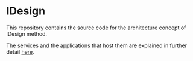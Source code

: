 # IDesign

This repository contains the source code for the architecture concept of IDesign method.

The services and the applications that host them are explained in further detail [here](./docs/architecture.md).

